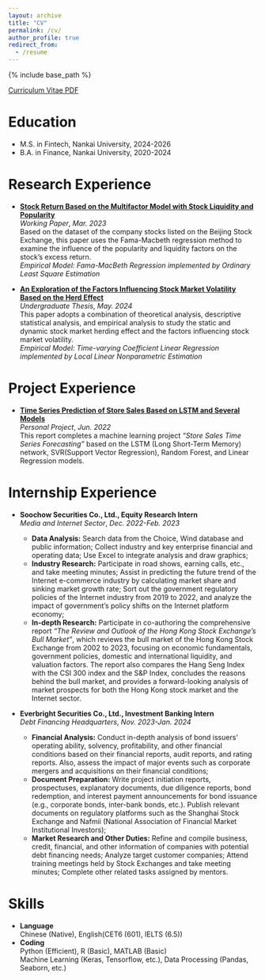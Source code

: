 ```yaml
---
layout: archive
title: "CV"
permalink: /cv/
author_profile: true
redirect_from:
  - /resume
---
```


{% include base_path %}

[Curriculum Vitae PDF](../assets/CurriculumVitae.pdf)  

Education
======
* M.S. in Fintech, Nankai University, 2024-2026
* B.A. in Finance, Nankai University, 2020-2024

Research Experience
======
* [**Stock Return Based on the Multifactor Model with Stock Liquidity and Popularity**](../assets/知名度因子及流动性因子对股票收益率影响研究.pdf)  
  _Working Paper_, _Mar. 2023_  
  Based on the dataset of the company stocks listed on the Beijing Stock Exchange, this paper uses the Fama-Macbeth regression method to examine the influence of the popularity and liquidity factors on the stock’s excess return.  
  _Empirical Model: Fama-MacBeth Regression implemented by Ordinary Least Square Estimation_

* [**An Exploration of the Factors Influencing Stock Market Volatility Based on the Herd Effect**](../assets/股票市场波动性的影响因子探究-基于羊群效应.pdf)  
  _Undergraduate Thesis_, _May. 2024_  
  This paper adopts a combination of theoretical analysis, descriptive statistical analysis, and empirical analysis to study the static and dynamic stock market herding effect and the factors influencing stock market volatility.  
  _Empirical Model: Time-varying Coefficient Linear Regression implemented by Local Linear Nonparametric Estimation_

Project Experience
======
* [**Time Series Prediction of Store Sales Based on LSTM and Several Models**](../assets/2013455_李任_机器学习大作业.pdf)  
  _Personal Project_, _Jun. 2022_  
  This report completes a machine learning project _“Store Sales Time Series Forecasting”_ based on the LSTM (Long Short-Term Memory) network, SVR(Support Vector Regression), Random Forest, and Linear Regression models.
  
Internship Experience
======
* **Soochow Securities Co., Ltd., Equity Research Intern**  
  _Media and Internet Sector_, _Dec. 2022-Feb. 2023_  
  * **Data Analysis:** Search data from the Choice, Wind database and public information; Collect industry and key enterprise financial and operating data; Use Excel to integrate analysis and draw graphics;  
  * **Industry Research:** Participate in road shows, earning calls, etc., and take meeting minutes; Assist in predicting the future trend of the Internet e-commerce industry by calculating market share and sinking market growth rate; Sort out the government regulatory policies of the Internet industry from 2019 to 2022, and analyze the impact of government’s policy shifts on the Internet platform economy;  
  * **In-depth Research:** Participate in co-authoring the comprehensive report _“The Review and Outlook of the Hong Kong Stock Exchange’s Bull Market”_, which reviews the bull market of the Hong Kong Stock Exchange from 2002 to 2023, focusing on economic fundamentals, government policies, domestic and international liquidity, and valuation factors. The report also compares the Hang Seng Index with the CSI 300 index and the S&P Index, concludes the reasons behind the bull market, and provides a forward-looking analysis of market prospects for both the Hong Kong stock market and the Internet sector.

* **Everbright Securities Co., Ltd., Investment Banking Intern**  
  _Debt Financing Headquarters_, _Nov. 2023-Jan. 2024_  
  * **Financial Analysis:** Conduct in-depth analysis of bond issuers' operating ability, solvency, profitability, and other financial conditions based on their financial reports, audit reports, and rating reports. Also, assess the impact of major events such as corporate mergers and acquisitions on their financial conditions;  
  * **Document Preparation:** Write project initiation reports, prospectuses, explanatory documents, due diligence reports, bond redemption, and interest payment announcements for bond issuance (e.g., corporate bonds, inter-bank bonds, etc.).  Publish relevant documents on regulatory platforms such as the Shanghai Stock Exchange and Nafmii (National Association of Financial Market Institutional Investors);  
  * **Market Research and Other Duties:** Refine and compile business, credit, financial, and other information of companies with potential debt financing needs; Analyze target customer companies; Attend training meetings held by Stock Exchanges and take meeting minutes; Complete other related tasks assigned by mentors.
  
Skills
======
* **Language**  
  Chinese (Native), English(CET6 (601), IELTS (6.5))
* **Coding**  
  Python (Efficient), R (Basic), MATLAB (Basic)  
  Machine Learning (Keras, Tensorflow, etc.), Data Processing (Pandas, Seaborn, etc.)
 
